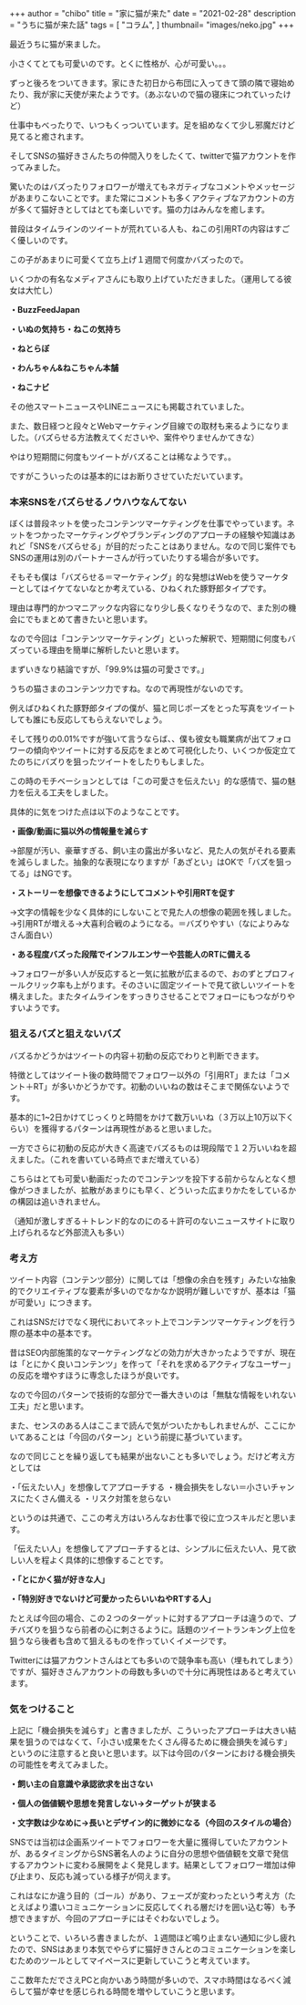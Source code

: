 +++
author = "chibo"
title = "家に猫が来た"
date = "2021-02-28"
description = "うちに猫が来た話"
tags = [
    "コラム",
]
thumbnail= "images/neko.jpg"
+++

最近うちに猫が来ました。


小さくてとても可愛いのです。とくに性格が、心が可愛い。。。

ずっと後ろをついてきます。家にきた初日から布団に入ってきて頭の隣で寝始めたり、我が家に天使が来たようです。（あぶないので猫の寝床につれていったけど）


仕事中もべったりで、いつもくっついています。足を組めなくて少し邪魔だけど見てると癒されます。


そしてSNSの猫好きさんたちの仲間入りをしたくて、twitterで猫アカウントを作ってみました。

驚いたのはバズったりフォロワーが増えてもネガティブなコメントやメッセージがあまりこないことです。また常にコメントも多くアクティブなアカウントの方が多くて猫好きとしてはとても楽しいです。猫の力はみんなを癒します。


普段はタイムラインのツイートが荒れている人も、ねこの引用RTの内容はすごく優しいのです。


この子があまりに可愛くて立ち上げ１週間で何度かバズったので。


いくつかの有名なメディアさんにも取り上げていただきました。（運用してる彼女は大忙し）

**・BuzzFeedJapan**

**・いぬの気持ち・ねこの気持ち**

**・ねとらぼ**

**・わんちゃん&ねこちゃん本舗**

**・ねこナビ**


その他スマートニュースやLINEニュースにも掲載されていました。



また、数日経つと段々とWebマーケティング目線での取材も来るようになりました。（バズらせる方法教えてくださいや、案件やりませんかてきな）

やはり短期間に何度もツイートがバズることは稀なようです。。

ですがこういったのは基本的にはお断りさせていただいています。



### 本来SNSをバズらせるノウハウなんてない

ぼくは普段ネットを使ったコンテンツマーケティングを仕事でやっています。ネットをつかったマーケティングやブランディングのアプローチの経験や知識はあれど「SNSをバズらせる」が目的だったことはありません。なので同じ案件でもSNSの運用は別のパートナーさんが行っていたりする場合が多いです。

そもそも僕は「バズらせる＝マーケティング」的な発想はWebを使うマーケターとしてはイケてないなとか考えている、ひねくれた豚野郎タイプです。

理由は専門的かつマニアックな内容になり少し長くなりそうなので、また別の機会にでもまとめて書きたいと思います。

なので今回は「コンテンツマーケティング」といった解釈で、短期間に何度もバズっている理由を簡単に解析したいと思います。

まずいきなり結論ですが、「99.9%は猫の可愛さです。」

うちの猫さまのコンテンツ力ですね。なので再現性がないのです。

例えばひねくれた豚野郎タイプの僕が、猫と同じポーズをとった写真をツイートしても誰にも反応してもらえないでしょう。

そして残りの0.01%ですが強いて言うならば、、僕も彼女も職業病が出てフォロワーの傾向やツイートに対する反応をまとめて可視化したり、いくつか仮定立てたのちにバズりを狙ったツイートをしたりもしました。

この時のモチベーションとしては「この可愛さを伝えたい」的な感情で、猫の魅力を伝える工夫をしました。

具体的に気をつけた点は以下のようなことです。


**・画像/動画に猫以外の情報量を減らす**

→部屋が汚い、豪華すぎる、飼い主の露出が多いなど、見た人の気がそれる要素を減らしました。抽象的な表現になりますが「あざとい」はOKで「バズを狙ってる」はNGです。

**・ストーリーを想像できるようにしてコメントや引用RTを促す**

→文字の情報を少なく具体的にしないことで見た人の想像の範囲を残しました。
→引用RTが増える→大喜利合戦のようになる。＝バズりやすい（なによりみなさん面白い）

**・ある程度バズった段階でインフルエンサーや芸能人のRTに備える**

→フォロワーが多い人が反応すると一気に拡散が広まるので、おのずとプロフィールクリック率も上がります。そのさいに固定ツイートで見て欲しいツイートを構えました。またタイムラインをすっきりさせることでフォローにもつながりやすいようです。



### 狙えるバズと狙えないバズ

バズるかどうかはツイートの内容＋初動の反応でわりと判断できます。

特徴としてはツイート後の数時間でフォロワー以外の「引用RT」または「コメント＋RT」が多いかどうかです。初動のいいねの数はそこまで関係ないようです。

基本的に1~2日かけてじっくりと時間をかけて数万いいね（３万以上10万以下くらい）を獲得するパターンは再現性があると思いました。

一方でさらに初動の反応が大きく高速でバズるものは現段階で１２万いいねを超えました。（これを書いている時点でまだ増えている）

こちらはとても可愛い動画だったのでコンテンツを投下する前からなんとなく想像がつきましたが、拡散があまりにも早く、どういった広まりかたをしているかの構図は追いきれません。

（通知が激しすぎる＋トレンド的なのにのる＋許可のないニュースサイトに取り上げられるなど外部流入も多い）


### 考え方

ツイート内容（コンテンツ部分）に関しては「想像の余白を残す」みたいな抽象的でクリエイティブな要素が多いのでなかなか説明が難しいですが、基本は「猫が可愛い」につきます。

これはSNSだけでなく現代においてネット上でコンテンツマーケティングを行う際の基本中の基本です。

昔はSEO内部施策的なマーケティングなどの効力が大きかったようですが、現在は「とにかく良いコンテンツ」を作って「それを求めるアクティブなユーザー」の反応を増やすほうに専念したほうが良いです。

なので今回のパターンで技術的な部分で一番大きいのは「無駄な情報をいれない工夫」だと思います。

また、センスのある人はここまで読んで気がついたかもしれませんが、ここにかいてあることは「今回のパターン」という前提に基づいています。

なので同じことを繰り返しても結果が出ないことも多いでしょう。だけど考え方としては

・「伝えたい人」を想像してアプローチする
・機会損失をしない＝小さいチャンスにたくさん備える
・リスク対策を怠らない

というのは共通で、ここの考え方はいろんなお仕事で役に立つスキルだと思います。



「伝えたい人」を想像してアプローチするとは、シンプルに伝えたい人、見て欲しい人を程よく具体的に想像することです。

**・「とにかく猫が好きな人」**

**・「特別好きでないけど可愛かったらいいねやRTする人」**

たとえば今回の場合、この２つのターゲットに対するアプローチは違うので、プチバズりを狙うなら前者の心に刺さるように。話題のツイートランキング上位を狙うなら後者も含めて狙えるものを作っていくイメージです。

Twitterには猫アカウントさんはとても多いので競争率も高い（埋もれてしまう）ですが、猫好きさんアカウントの母数も多いので十分に再現性はあると考えています。







### 気をつけること

上記に「機会損失を減らす」と書きましたが、こういったアプローチは大きい結果を狙うのではなくて、「小さい成果をたくさん得るために機会損失を減らす」というのに注意すると良いと思います。以下は今回のパターンにおける機会損失の可能性を考えてみました。

**・飼い主の自意識や承認欲求を出さない**

**・個人の価値観や思想を発言しない→ターゲットが狭まる**

**・文字数は少なめに→長いとデザイン的に微妙になる（今回のスタイルの場合）**

SNSでは当初は企画系ツイートでフォロワーを大量に獲得していたアカウントが、あるタイミングからSNS著名人のように自分の思想や価値観を文章で発信するアカウントに変わる展開をよく発見します。結果としてフォロワー増加は伸び止まり、反応も減っている様子が伺えます。

これはなにか違う目的（ゴール）があり、フェーズが変わったという考え方（たとえばより濃いコミュニケーションに反応してくれる層だけを囲い込む等）も予想できますが、今回のアプローチにはそぐわないでしょう。




ということで、いろいろ書きましたが、１週間ほど鳴り止まない通知に少し疲れたので、SNSはあまり本気でやらずに猫好きさんとのコミュニケーションを楽しむためのツールとしてマイペースに更新していこうと考えています。


ここ数年ただでさえPCと向かいあう時間が多いので、スマホ時間はなるべく減らして猫が幸せを感じられる時間を増やしていこうと思います。


